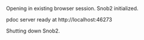 Opening in existing browser session.
Snob2 initialized.

pdoc server ready at http://localhost:46273

Shutting down Snob2.
